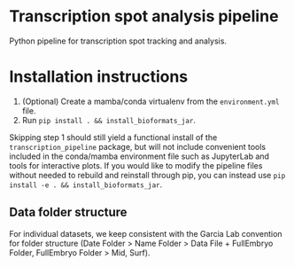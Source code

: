 # Transcription spot analysis pipeline
Python pipeline for transcription spot tracking and analysis.

# Installation instructions
1. (Optional) Create a mamba/conda virtualenv from the `environment.yml` file.
2. Run `pip install . && install_bioformats_jar`.

Skipping step 1 should still yield a functional install of the `transcription_pipeline` package, but will not include convenient tools included in the conda/mamba environment file such as JupyterLab and tools for interactive plots.
If you would like to modify the pipeline files without needed to rebuild and reinstall through pip, you can instead use `pip install -e . && install_bioformats_jar`.

## Data folder structure
For individual datasets, we keep consistent with the Garcia Lab convention
for folder structure (Date Folder > Name Folder > Data File + FullEmbryo
Folder, FullEmbryo Folder > Mid, Surf).
